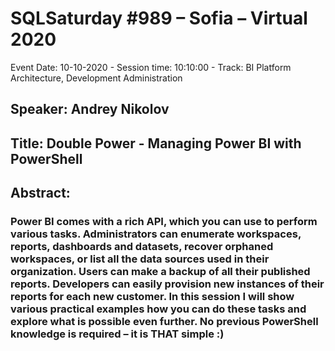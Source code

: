 # SQLSaturday #989 – Sofia – Virtual 2020
Event Date: 10-10-2020 - Session time: 10:10:00 - Track: BI Platform Architecture, Development  Administration
## Speaker: Andrey Nikolov
## Title: Double Power - Managing Power BI with PowerShell
## Abstract:
### Power BI comes with a rich API, which you can use to perform various tasks. Administrators can enumerate workspaces, reports, dashboards and datasets, recover orphaned workspaces, or list all the data sources used in their organization. Users can make a backup of all their published reports. Developers can easily provision new instances of their reports for each new customer. In this session I will show various practical examples how you can do these tasks and explore what is possible even further. No previous PowerShell knowledge is required – it is THAT simple :)
